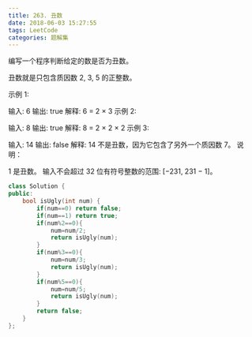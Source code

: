 ```yaml
---
title: 263. 丑数
date: 2018-06-03 15:27:55
tags: LeetCode
categories: 题解集
---
```


编写一个程序判断给定的数是否为丑数。

丑数就是只包含质因数 2, 3, 5 的正整数。

示例 1:

输入: 6
输出: true
解释: 6 = 2 × 3
示例 2:

输入: 8
输出: true
解释: 8 = 2 × 2 × 2
示例 3:

输入: 14
输出: false 
解释: 14 不是丑数，因为它包含了另外一个质因数 7。
说明：

1 是丑数。
输入不会超过 32 位有符号整数的范围: [−231,  231 − 1]。

```cpp
class Solution {
public:
    bool isUgly(int num) {
        if(num==0) return false;
        if(num==1) return true;
        if(num%2==0){
            num=num/2;
            return isUgly(num);
        }
        if(num%3==0){
            num=num/3;
            return isUgly(num);
        }
        if(num%5==0){
            num=num/5;
            return isUgly(num);
        }
        return false;
    }
};
```